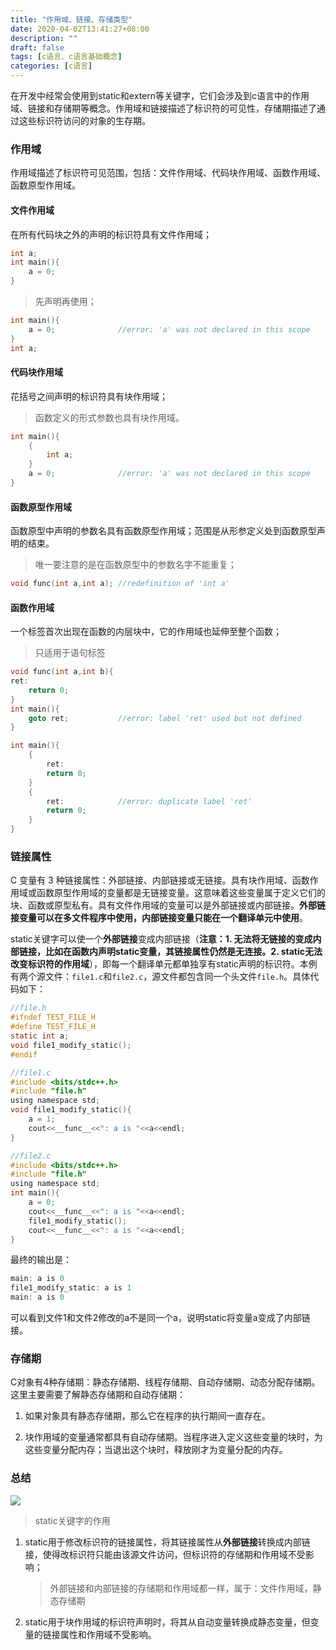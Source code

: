 ```yaml
---
title: "作用域、链接、存储类型"
date: 2020-04-02T13:41:27+08:00
description: ""
draft: false
tags: [c语言、c语言基础概念]
categories: [c语言]
---
```


在开发中经常会使用到static和extern等关键字，它们会涉及到c语言中的作用域、链接和存储期等概念。作用域和链接描述了标识符的可见性，存储期描述了通过这些标识符访问的对象的生存期。

### 作用域

作用域描述了标识符可见范围，包括：文件作用域、代码块作用域、函数作用域、函数原型作用域。

#### 文件作用域

在所有代码块之外的声明的标识符具有文件作用域；

```c
int a;
int main(){
    a = 0;
}
```

> 先声明再使用；

```c
int main(){
    a = 0; 				//error: 'a' was not declared in this scope
}
int a;
```

#### 代码块作用域

花括号之间声明的标识符具有块作用域；

> 函数定义的形式参数也具有块作用域。

```c
int main(){
    {
        int a;
    }
    a = 0; 				//error: 'a' was not declared in this scope
}
```

#### 函数原型作用域

函数原型中声明的参数名具有函数原型作用域；范围是从形参定义处到函数原型声明的结束。

> 唯一要注意的是在函数原型中的参数名字不能重复；

```c
void func(int a,int a); //redefinition of 'int a'
```

#### 函数作用域

一个标签首次出现在函数的内层块中，它的作用域也延伸至整个函数；

> 只适用于语句标签

```c
void func(int a,int b){
ret:
    return 0;
}
int main(){
    goto ret;			//error: label 'ret' used but not defined
}
```

```c
int main(){
    {
        ret:
        return 0;
    }
    {
        ret: 			//error: duplicate label 'ret'
        return 0;
    }
}
```

### 链接属性

C 变量有 3 种链接属性：外部链接、内部链接或无链接。具有块作用域、函数作用域或函数原型作用域的变量都是无链接变量。这意味着这些变量属于定义它们的块、函数或原型私有。具有文件作用域的变量可以是外部链接或内部链接。**外部链接变量可以在多文件程序中使用，内部链接变量只能在一个翻译单元中使用**。

static关键字可以使一个**外部链接**变成内部链接（**注意：1. 无法将无链接的变成内部链接，比如在函数内声明static变量，其链接属性仍然是无连接。2. static无法改变标识符的作用域**），即每一个翻译单元都单独享有static声明的标识符。本例有两个源文件：`file1.c`和`file2.c`，源文件都包含同一个头文件`file.h`。具体代码如下：

```c
//file.h 
#ifndef TEST_FILE_H
#define TEST_FILE_H
static int a;
void file1_modify_static();
#endif
```

```c
//file1.c
#include <bits/stdc++.h>
#include "file.h"
using namespace std;
void file1_modify_static(){
	a = 1;
    cout<<__func__<<": a is "<<a<<endl;
}
```

```c
//file2.c
#include <bits/stdc++.h>
#include "file.h"
using namespace std;
int main(){
    a = 0;
    cout<<__func__<<": a is "<<a<<endl;
    file1_modify_static();
    cout<<__func__<<": a is "<<a<<endl;
}
```

最终的输出是：

```c
main: a is 0
file1_modify_static: a is 1
main: a is 0
```

可以看到文件1和文件2修改的a不是同一个a，说明static将变量a变成了内部链接。

### 存储期

C对象有4种存储期：静态存储期、线程存储期、自动存储期、动态分配存储期。这里主要需要了解静态存储期和自动存储期：

1. 如果对象具有静态存储期，那么它在程序的执行期间一直存在。

2. 块作用域的变量通常都具有自动存储期。当程序进入定义这些变量的块时，为这些变量分配内存；当退出这个块时，释放刚才为变量分配的内存。

### 总结

![](https://gitee.com/chengshuyi/scripts/raw/master/img/image-20200402133937695.png)

> static关键字的作用

1. static用于修改标识符的链接属性，将其链接属性从**外部链接**转换成内部链接，使得改标识符只能由该源文件访问，但标识符的存储期和作用域不受影响；

   > 外部链接和内部链接的存储期和作用域都一样，属于：文件作用域，静态存储期

2. static用于块作用域的标识符声明时，将其从自动变量转换成静态变量，但变量的链接属性和作用域不受影响。